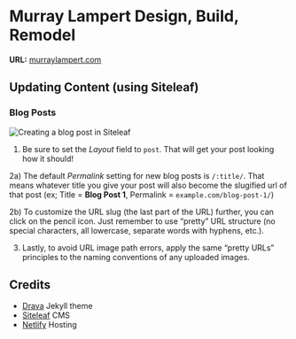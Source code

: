 # Murray Lampert Design, Build, Remodel

**URL:** [murraylampert.com](https://murraylampert.com)

## Updating Content (using Siteleaf)

### Blog Posts

![Creating a blog post in Siteleaf](https://screencast.com/t/N6RFoajXk)

1) Be sure to set the *Layout* field to `post`. That will get your post looking how it should!

2a) The default *Permalink* setting for new blog posts is `/:title/`. That means whatever title you give your post will also become the slugified url of that post (ex; Title = **Blog Post 1**, Permalink = `example.com/blog-post-1/`)

2b) To customize the URL slug (the last part of the URL) further, you can click on the pencil icon. Just remember to use “pretty” URL structure (no special characters, all lowercase, separate words with hyphens, etc.).

3) Lastly, to avoid URL image path errors, apply the same “pretty URLs” principles to the naming conventions of any uploaded images.

## Credits

- [Drava](http://drava.blahlab.com/portfolio-item.html) Jekyll theme
- [Siteleaf](https://www.siteleaf.com/) CMS
- [Netlify](https://www.netlify.com/) Hosting
